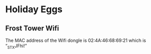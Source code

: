 <h1 id="holiday-eggs">Holiday Eggs</h1>
<h2 id="frost-tower-wifi">Frost Tower Wifi</h2>
<p>The MAC address of the Wifi dongle is 02:4A:46:68:69:21 which is “<sub>STX</sub>JFhi!”</p>


